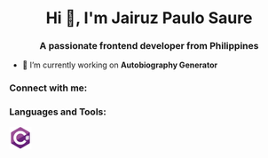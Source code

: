 <h1 align="center">Hi 👋, I'm Jairuz Paulo Saure</h1>
<h3 align="center">A passionate frontend developer from Philippines</h3>

- 🔭 I’m currently working on **Autobiography Generator**

<h3 align="left">Connect with me:</h3>
<p align="left">
</p>

<h3 align="left">Languages and Tools:</h3>
<p align="left"> <a href="https://www.w3schools.com/cs/" target="_blank" rel="noreferrer"> <img src="https://raw.githubusercontent.com/devicons/devicon/master/icons/csharp/csharp-original.svg" alt="csharp" width="40" height="40"/> </a> </p>
